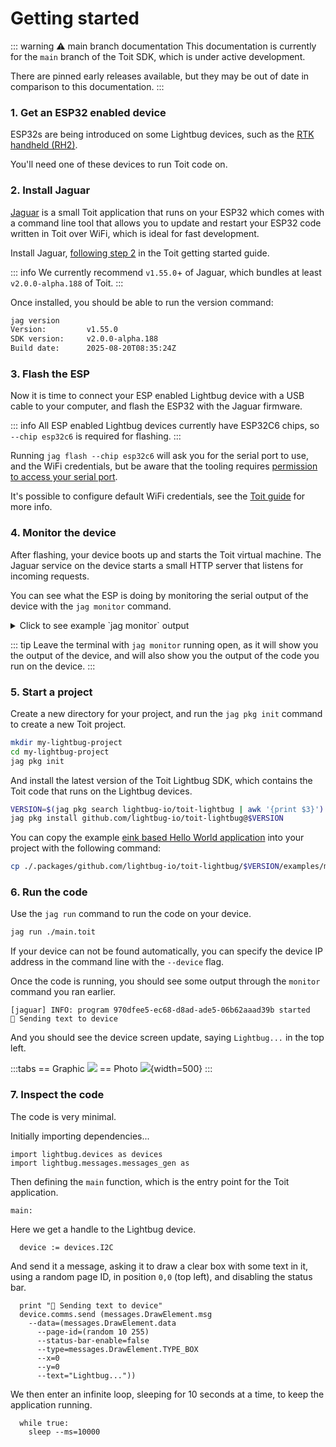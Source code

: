 
# Getting started

::: warning ⚠️ main branch documentation
This documentation is currently for the `main` branch of the Toit SDK, which is under active development.

There are pinned early releases available, but they may be out of date in comparison to this documentation.
:::

### 1. Get an ESP32 enabled device

ESP32s are being introduced on some Lightbug devices, such as the [RTK handheld (RH2)](/devices/rtk/).

You'll need one of these devices to run Toit code on.

### 2. Install Jaguar

[Jaguar](https://github.com/toitlang/jaguar) is a small Toit application that runs on your ESP32 which comes with a command line tool that allows you to update and restart your ESP32 code written in Toit over WiFi, which is ideal for fast development.

Install Jaguar, [following step 2](https://docs.toit.io/getstarted/device/#2-install-jaguar) in the Toit getting started guide.

::: info
We currently recommend `v1.55.0`+ of Jaguar, which bundles at least `v2.0.0-alpha.188` of Toit.
:::

Once installed, you should be able to run the version command:

```sh
jag version
Version:         v1.55.0
SDK version:     v2.0.0-alpha.188
Build date:      2025-08-20T08:35:24Z
```

### 3. Flash the ESP

Now it is time to connect your ESP enabled Lightbug device with a USB cable to your computer, and flash the ESP32 with the Jaguar firmware.

::: info
All ESP enabled Lightbug devices currently have ESP32C6 chips, so `--chip esp32c6` is required for flashing.
:::

Running `jag flash --chip esp32c6` will ask you for the serial port to use, and the WiFi credentials, but be aware that the tooling requires [permission to access your serial port](https://github.com/toitlang/jaguar#permission-to-access-serial-port).

It's possible to configure default WiFi credentials, see the [Toit guide](https://docs.toit.io/getstarted/device/#3-flash-your-device) for more info.

### 4. Monitor the device

After flashing, your device boots up and starts the Toit virtual machine. The Jaguar service on the device starts a small HTTP server that listens for incoming requests.

You can see what the ESP is doing by monitoring the serial output of the device with the `jag monitor` command.

<details>
<summary>Click to see example `jag monitor` output</summary>

```
Starting serial monitor of port 'COM22' ...
[wifi] DEBUG: connected
ESP-ROM:esp32c6-20220919
Build:Sep 19 2022
rst:0x15 (USB_UART_HPSYS),boot:0x6f (SPI_FAST_FLASH_BOOT)
Saved PC:0x4081306a
SPIWP:0xee
mode:DIO, clock dESP-ROM:esp32c6-20220919
Build:Sep 19 2022
rst:0x15 (USB_UART_HPSYS),boot:0x6f (SPI_FAST_FLASH_BOOT)
Saved PC:0x400294a2
SPIWP:0xee
mode:DIO, clock div:2
load:0x40875720,len:0x9c
load:0x4086c110,len:0xb94
load:0x4086e610,len:0x2534
entry 0x4086c110
[toit] INFO: starting <v2.0.0-alpha.188>
[toit] DEBUG: clearing RTC memory: powered on by hardware source
[toit] INFO: running on ESP32C6 - revision 0.1
[wifi] DEBUG: connecting
[wifi] DEBUG: connected
[wifi] INFO: network address dynamically assigned through dhcp {ip: 192.168.68.50}
[wifi] INFO: dns server address dynamically assigned through dhcp {ip: [8.8.8.8, 1.1.1.1]}
[jaguar.http] INFO: running Jaguar device 'long-expert' (id: '736b8804-dcdf-4d96-890a-8785c1bfa31d') on 'http://192.168.68.50:9000'
```
</details>

::: tip
Leave the terminal with `jag monitor` running open, as it will show you the output of the device, and will also show you the output of the code you run on the device.
:::

### 5. Start a project

Create a new directory for your project, and run the `jag pkg init` command to create a new Toit project.

```sh
mkdir my-lightbug-project
cd my-lightbug-project
jag pkg init
```

And install the latest version of the Toit Lightbug SDK, which contains the Toit code that runs on the Lightbug devices.

```sh
VERSION=$(jag pkg search lightbug-io/toit-lightbug | awk '{print $3}')
jag pkg install github.com/lightbug-io/toit-lightbug@$VERSION
```

You can copy the example [eink based Hello World application](https://github.com/lightbug-io/toit-lightbug/blob/main/examples/modules/eink/element-box-text.toit) into your project with the following command:

```sh
cp ./.packages/github.com/lightbug-io/toit-lightbug/$VERSION/examples/modules/eink/element-box-text.toit ./main.toit
```

### 6. Run the code

Use the `jag run` command to run the code on your device.

```sh
jag run ./main.toit
```

If your device can not be found automatically, you can specify the device IP address in the command line with the `--device` flag.

Once the code is running, you should see some output through the `monitor` command you ran earlier.

```
[jaguar] INFO: program 970dfee5-ec68-d8ad-ade5-06b62aaad39b started
💬 Sending text to device
```

And you should see the device screen update, saying `Lightbug...` in the top left.

:::tabs
== Graphic
![](https://i.imgur.com/8QP1022.png)
== Photo
![](https://i.imgur.com/7ca0Nda.png){width=500}
:::

### 7. Inspect the code

The code is very minimal.

Initially importing dependencies...

```
import lightbug.devices as devices
import lightbug.messages.messages_gen as
```

Then defining the `main` function, which is the entry point for the Toit application.

```
main:
```

Here we get a handle to the Lightbug device.

```
  device := devices.I2C
```

And send it a message, asking it to draw a clear box with some text in it, using a random page ID, in position `0,0` (top left), and disabling the status bar.

```
  print "💬 Sending text to device"
  device.comms.send (messages.DrawElement.msg
    --data=(messages.DrawElement.data
      --page-id=(random 10 255)
      --status-bar-enable=false
      --type=messages.DrawElement.TYPE_BOX
      --x=0
      --y=0
      --text="Lightbug..."))
```

We then enter an infinite loop, sleeping for 10 seconds at a time, to keep the application running.

```
  while true:
    sleep --ms=10000
```
